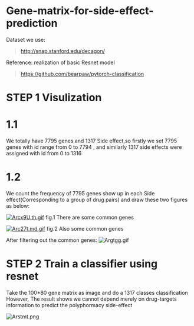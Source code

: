 # Gene-matrix-for-side-effect-prediction
Dataset we use:
>http://snap.stanford.edu/decagon/

Reference: realization of basic Resnet model
>https://github.com/bearpaw/pytorch-classification

# STEP 1 Visulization
  # 1.1
We totally have 7795 genes and 1317 Side effect,so firstly we set 7795 genes with id range from 0 to 7794 ,
and similarly 1317 side effects were assigned with id  from    0 to 1316

  # 1.2
We count the frequency of 7795 genes show up in each Side effect(Corresponding to a group of drug pairs) 
and draw these two figures as below:

[![Arcx9U.th.gif](https://s2.ax1x.com/2019/03/31/Arcx9U.th.gif)](https://imgchr.com/i/Arcx9U)
fig.1 There are some common genes

[![Arc27t.md.gif](https://s2.ax1x.com/2019/03/31/Arc27t.md.gif)](https://imgchr.com/i/Arc27t)
fig.2 Also some common genes

After filtering out the common genes:
![Argtgg.gif](https://s2.ax1x.com/2019/03/31/Argtgg.gif)

# STEP 2 Train a classifier using resnet 
Take the 100*80 gene matrix as image and do a 1317 classes classification
However, The result shows we cannot depend merely on drug-targets information 
to predict the polyphormacy side-effect

![Arstmt.png](https://s2.ax1x.com/2019/03/31/Arstmt.png)
